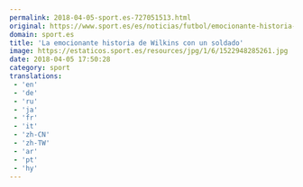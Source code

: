 ```yaml
---
permalink: 2018-04-05-sport.es-727051513.html
original: https://www.sport.es/es/noticias/futbol/emocionante-historia-wilkins-con-soldado-6737283?utm_source=rss-noticias&utm_medium=feed&utm_campaign=futbol
domain: sport.es
title: 'La emocionante historia de Wilkins con un soldado'
image: https://estaticos.sport.es/resources/jpg/1/6/1522948285261.jpg
date: 2018-04-05 17:50:28
category: sport
translations: 
 - 'en'
 - 'de'
 - 'ru'
 - 'ja'
 - 'fr'
 - 'it'
 - 'zh-CN'
 - 'zh-TW'
 - 'ar'
 - 'pt'
 - 'hy'
---
```


